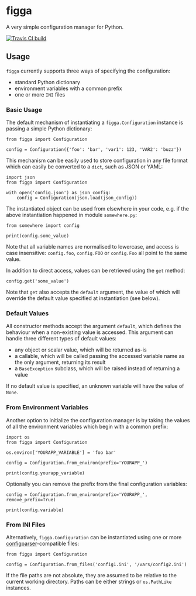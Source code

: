 # figga

A very simple configuration manager for Python.

[![Travis CI build](https://www.travis-ci.org/berislavlopac/figga.svg?branch=master)](https://www.travis-ci.org/berislavlopac/figga)


## Usage

`figga` currently supports three ways of specifying the configuration:

* standard Python dictionary
* environment variables with a common prefix
* one or more `INI` files


### Basic Usage

The default mechanism of instantiating a `figga.Configuration` instance is passing a simple Python dictionary:

    from figga import Configuration

    config = Configuration({'foo': 'bar', 'var1': 123, 'VAR2': 'buzz'})

This mechanism can be easily used to store configuration in any file format which can easily be converted to a `dict`, such as JSON or YAML:

    import json
    from figga import Configuration

    with open('config.json') as json_config:
        config = Configuration(json.load(json_config))

The instantiated object can be used from elsewhere in your code, e.g. if the above instantiation happened in module `somewhere.py`:

    from somewhere import config

    print(config.some_value)

Note that all variable names are normalised to lowercase, and access is case insensitive: `config.foo`, `config.FOO` or `config.Foo` all point to the same value.

In addition to direct access, values can be retrieved using the `get` method:

    config.get('some_value')

Note that `get` also accepts the `default` argument, the value of which will override the default value specified at instantiation (see below).


### Default Values

All constructor methods accept the argument `default`, which defines the behaviour when a non-existing value is accessed. This argument can handle three different types of default values:

* any object or scalar value, which will be returned as-is
* a callable, which will be called passing the accessed variable name as the only argument, returning its result
* a `BaseException` subclass, which will be raised instead of returning a value

If no default value is specified, an unknown variable will have the value of `None`.


### From Environment Variables

Another option to initialize the configuration manager is by taking the values of all the environment variables which begin with a common prefix:

    import os
    from figga import Configuration

    os.environ['YOURAPP_VARIABLE'] = 'foo bar'

    config = Configuration.from_environ(prefix='YOURAPP_')

    print(config.yourapp_variable)

Optionally you can remove the prefix from the final configuration variables:

    config = Configuration.from_environ(prefix='YOURAPP_', remove_prefix=True)

    print(config.variable)


### From INI Files

Alternatively, `figga.Configuration` can be instantiated using one or more [configparser](https://docs.python.org/3/library/configparser.html)-compatible files:

    from figga import Configuration

    config = Configuration.from_files('config1.ini', '/vars/config2.ini')

If the file paths are not absolute, they are assumed to be relative to the current working directory. Paths can be either strings or `os.PathLike` instances.
